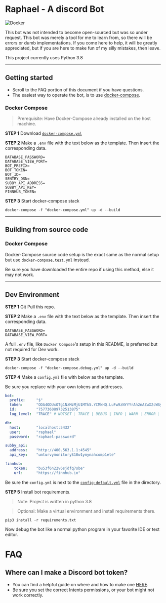 # Raphael - A discord Bot

![Docker](https://github.com/SuperstalkerX/Raphael-Bot/workflows/Docker/badge.svg?branch=main)

This bot was not intended to become open-sourced but was so under request. This bot was merely a tool for me to learn from, so there will be errors or dumb implementations. If you come here to help, it will be greatly appreciated, but if you are here to make fun of my silly mistakes, then leave.

This project currently uses Python 3.8

---

## Getting started

* Scroll to the FAQ portion of this document if you have questions.
* The easiest way to operate the bot, is to use [docker-compose](https://docs.docker.com/compose/reference/up/).

### Docker Compose

> Prerequisite: Have Docker-Compose already installed on the host machine.

**STEP 1** 
Download [`docker-compose.yml`](https://github.com/SuperstalkerX/Raphael-Bot/blob/main/docker-compose.yml)

**STEP 2**
Make a `.env` file with the text below as the template. Then insert the corresponding data.

``` ENV
DATABASE_PASSWORD=
DATABASE_VIEW_PORT=
BOT_PREFIX=
BOT_TOKEN=
BOT_ID=
SENTRY_DSN=
SUBBY_API_ADDRESS=
SUBBY_API_KEY=
FINNHUB_TOKEN=
```

**STEP 3**
Start docker-compose stack
```SHELL
docker-compose -f "docker-compose.yml" up -d --build
```

---

## Building from source code

### Docker Compose

Docker-Compose source code setup is the exact same as the normal setup but use 
[`docker-compose.test.yml`](https://github.com/SuperstalkerX/Raphael-Bot/blob/main/docker-compose.test.yml)
instead.

Be sure you have downloaded the entire repo if using this method, else it may not work.

---

## Dev Environment

**STEP 1**
Git Pull this repo.

**STEP 2**
Make a `.env` file with the text below as the template. Then insert the corresponding data.

``` ENV
DATABASE_PASSWORD=
DATABASE_VIEW_PORT=
```
A full `.env` file, like `Docker Compose`'s setup in this README, is preferred but not required for Dev work.

**STEP 3**
Start docker-compose stack
```SHELL
docker-compose -f "docker-compose.debug.yml" up -d --build
```

**STEP 4**
Make a `config.yml` file with below as the template.

Be sure you replace with your own tokens and addresses.

```yaml
bot:
  prefix:     "$"
  token:      "ODA4ODUxOTg1NzMzMjU1MTk5.YCMkHQ.LuFw9zNYYYrAh2nAZwXZcWSy60A"
  id:         "757736089732513875"
  log_level:  "TRACE" # NOTSET | TRACE | DEBUG | INFO | WARN | ERROR | CRITICAL

db:
  host:       "localhost:5432"
  user:       "raphael"
  password:   "raphael-password"

subby_api:
  address:    "http://400.563.1.1:4545"
  api_key:    "umturvymonitoryS10w1ymynahcomp1ete"

finnhub:
    token:    "bu53f6n22v6sjdfq7sbe"
    url:      "https://finnhub.io"

```

Be sure the `config.yml` is next to the 
[`config-default.yml`](https://github.com/SuperstalkerX/Raphael-Bot/blob/main/config-default.yml)
file in the directory.

**STEP 5**
Install bot requirements.

> Note: Project is written in python 3.8

> Optional: Make a virtual environment and install requirements there.
```SHELL
pip3 install -r requirements.txt
```
Now debug the bot like a normal python program in your favorite IDE or text editor.

# FAQ

## Where can I make a Discord bot token?

* You can find a helpful guide on where and how to make one [HERE](https://www.writebots.com/discord-bot-token/).
* Be sure you set the correct Intents permissions, or your bot might not work correctly.

